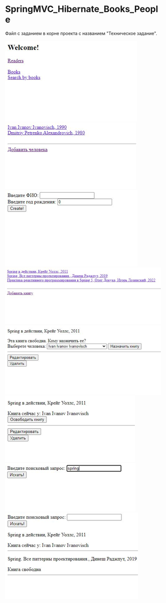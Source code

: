 # SpringMVC_Hibernate_Books_People
Файл с заданием в корне проекта с названием "Техническое задание".
<br>
<br>
![Image alt](https://github.com/pkhramov11/SpringMVC_Hibernate_Books_People/raw/master/pic1.JPG)
<br>
![Image alt](https://github.com/pkhramov11/SpringMVC_Hibernate_Books_People/raw/master/pic2.JPG)
<br>
![Image alt](https://github.com/pkhramov11/SpringMVC_Hibernate_Books_People/raw/master/pic3.JPG)
<br>
![Image alt](https://github.com/pkhramov11/SpringMVC_Hibernate_Books_People/raw/master/pic4.JPG)
<br>
![Image alt](https://github.com/pkhramov11/SpringMVC_Hibernate_Books_People/raw/master/pic5.JPG)
<br>
![Image alt](https://github.com/pkhramov11/SpringMVC_Hibernate_Books_People/raw/master/pic6.JPG)
<br>
![Image alt](https://github.com/pkhramov11/SpringMVC_Hibernate_Books_People/raw/master/pic7.JPG)
<br>
![Image alt](https://github.com/pkhramov11/SpringMVC_Hibernate_Books_People/raw/master/pic8.JPG)
